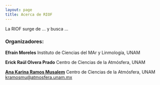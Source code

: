 ```yaml
---
layout: page
title: Acerca de RIOF
---
```


La RIOF surge de ...
 y busca ...
 
### Organizadores:

**Efraín Moreles** 
Instituto de Ciencias del MAr y Linmología, UNAM

**Erick Raúl Olvera Prado** 
Centro de Ciencias de la Atmósfera, UNAM

[**Ana Karina Ramos Musalem**](https://anakarinarm.github.io) 
Centro de Ciencias de la Atmósfera, UNAM
kramosmu@atmosfera.unam.mx
